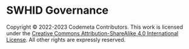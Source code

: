 # SWHID Governance

Copyright © 2022-2023 Codemeta Contributors.
This work is licensed under the [Creative Commons Attribution-ShareAlike 4.0 International License](https://creativecommons.org/licenses/by-sa/4.0/).
All other rights are expressly reserved.

